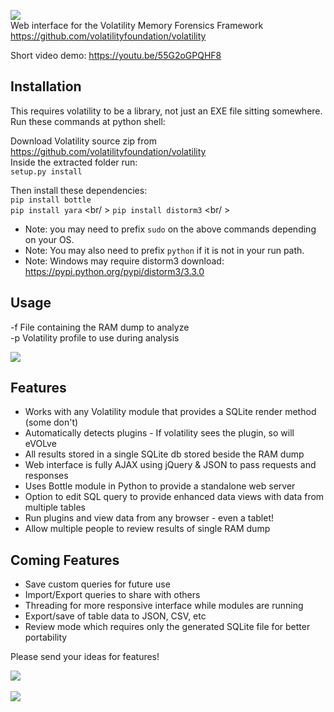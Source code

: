 <img src="https://github.com/JamesHabben/evolve/blob/master/images/evolve-logo-github.png" /> <br />
Web interface for the Volatility Memory Forensics Framework
https://github.com/volatilityfoundation/volatility

Short video demo:
https://youtu.be/55G2oGPQHF8

## Installation
This requires volatility to be a library, not just an EXE file sitting somewhere. Run these commands at python shell:

Download Volatility source zip from https://github.com/volatilityfoundation/volatility<br />
Inside the extracted folder run: <br />
`setup.py install`<br />

Then install these dependencies: <br />
`pip install bottle` <br />
`pip install yara` <br/ >
`pip install distorm3` <br/ >
* Note: you may need to prefix `sudo` on the above commands depending on your OS.
* Note: You may also need to prefix `python` if it is not in your run path.
* Note: Windows may require distorm3 download: https://pypi.python.org/pypi/distorm3/3.3.0


## Usage
-f File containing the RAM dump to analyze <br />
-p Volatility profile to use during analysis <br />

<img src="https://github.com/JamesHabben/evolve/blob/master/images/evolve-cmd.png" />

## Features
- Works with any Volatility module that provides a SQLite render method (some don't)
- Automatically detects plugins - If volatility sees the plugin, so will eVOLve
- All results stored in a single SQLite db stored beside the RAM dump
- Web interface is fully AJAX using jQuery & JSON to pass requests and responses
- Uses Bottle module in Python to provide a standalone web server
- Option to edit SQL query to provide enhanced data views with data from multiple tables
- Run plugins and view data from any browser - even a tablet!
- Allow multiple people to review results of single RAM dump

## Coming Features
- Save custom queries for future use
- Import/Export queries to share with others
- Threading for more responsive interface while modules are running
- Export/save of table data to JSON, CSV, etc
- Review mode which requires only the generated SQLite file for better portability

Please send your ideas for features!

<img src="https://github.com/JamesHabben/evolve/blob/master/images/evolve-connections.png" />
<br /><br />
<img src="https://github.com/JamesHabben/evolve/blob/master/images/evolve-wsock32.png" />
